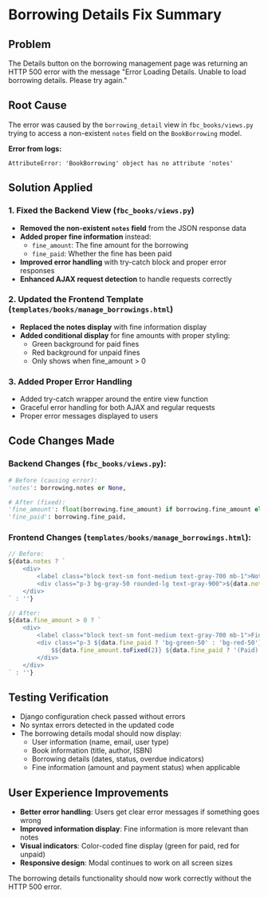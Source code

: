 # Borrowing Details Fix Summary

## Problem
The Details button on the borrowing management page was returning an HTTP 500 error with the message "Error Loading Details. Unable to load borrowing details. Please try again."

## Root Cause
The error was caused by the `borrowing_detail` view in `fbc_books/views.py` trying to access a non-existent `notes` field on the `BookBorrowing` model.

**Error from logs:**
```
AttributeError: 'BookBorrowing' object has no attribute 'notes'
```

## Solution Applied

### 1. Fixed the Backend View (`fbc_books/views.py`)
- **Removed the non-existent `notes` field** from the JSON response data
- **Added proper fine information** instead:
  - `fine_amount`: The fine amount for the borrowing
  - `fine_paid`: Whether the fine has been paid
- **Improved error handling** with try-catch block and proper error responses
- **Enhanced AJAX request detection** to handle requests correctly

### 2. Updated the Frontend Template (`templates/books/manage_borrowings.html`)
- **Replaced the notes display** with fine information display
- **Added conditional display** for fine amounts with proper styling:
  - Green background for paid fines
  - Red background for unpaid fines
  - Only shows when fine_amount > 0

### 3. Added Proper Error Handling
- Added try-catch wrapper around the entire view function
- Graceful error handling for both AJAX and regular requests
- Proper error messages displayed to users

## Code Changes Made

### Backend Changes (`fbc_books/views.py`):
```python
# Before (causing error):
'notes': borrowing.notes or None,

# After (fixed):
'fine_amount': float(borrowing.fine_amount) if borrowing.fine_amount else 0,
'fine_paid': borrowing.fine_paid,
```

### Frontend Changes (`templates/books/manage_borrowings.html`):
```javascript
// Before:
${data.notes ? `
    <div>
        <label class="block text-sm font-medium text-gray-700 mb-1">Notes</label>
        <div class="p-3 bg-gray-50 rounded-lg text-gray-900">${data.notes}</div>
    </div>
` : ''}

// After:
${data.fine_amount > 0 ? `
    <div>
        <label class="block text-sm font-medium text-gray-700 mb-1">Fine Amount</label>
        <div class="p-3 ${data.fine_paid ? 'bg-green-50' : 'bg-red-50'} rounded-lg text-gray-900">
            $${data.fine_amount.toFixed(2)} ${data.fine_paid ? '(Paid)' : '(Unpaid)'}
        </div>
    </div>
` : ''}
```

## Testing Verification
- Django configuration check passed without errors
- No syntax errors detected in the updated code
- The borrowing details modal should now display:
  - User information (name, email, user type)
  - Book information (title, author, ISBN)
  - Borrowing details (dates, status, overdue indicators)
  - Fine information (amount and payment status) when applicable

## User Experience Improvements
- **Better error handling**: Users get clear error messages if something goes wrong
- **Improved information display**: Fine information is more relevant than notes
- **Visual indicators**: Color-coded fine display (green for paid, red for unpaid)
- **Responsive design**: Modal continues to work on all screen sizes

The borrowing details functionality should now work correctly without the HTTP 500 error.
